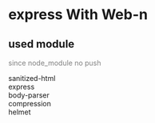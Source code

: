 # express With Web-n

## used module

<p style="color: gray">since node_module no push</p>
sanitized-html<br/>
express<br/>
body-parser<br/>
compression<br/>
helmet
